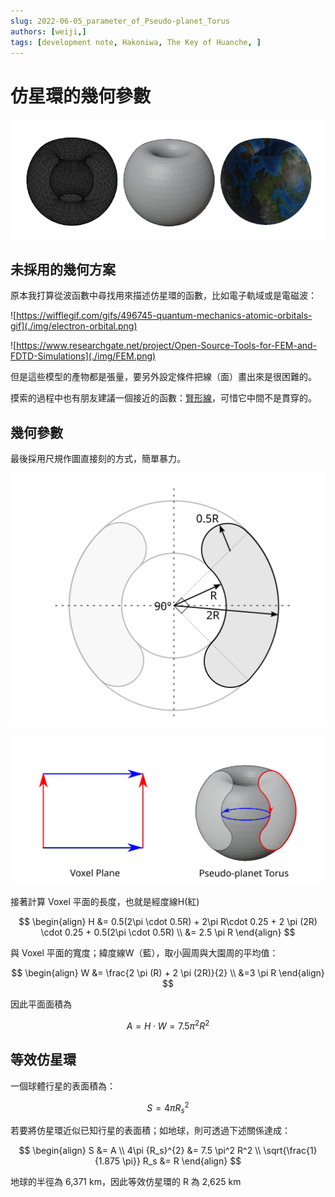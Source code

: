```yaml
---
slug: 2022-06-05_parameter_of_Pseudo-planet_Torus
authors: [weiji,]
tags: [development note, Hakoniwa, The Key of Huanche, ]
--- 
```


# 仿星環的幾何參數

<head>
  <meta property="og:image" content="https://i.imgur.com/AKPhcgT.png" />
</head>

![](./img/Pseudo-planet_Torus.png)

## 未採用的幾何方案

原本我打算從波函數中尋找用來描述仿星環的函數，比如電子軌域或是電磁波：

![https://wifflegif.com/gifs/496745-quantum-mechanics-atomic-orbitals-gif](./img/electron-orbital.png)

![https://www.researchgate.net/project/Open-Source-Tools-for-FEM-and-FDTD-Simulations](./img/FEM.png)

但是這些模型的產物都是張量，要另外設定條件把線（面）畫出來是很困難的。

摸索的過程中也有朋友建議一個接近的函數：[腎形線](https://en.wikipedia.org/wiki/Nephroid)，可惜它中間不是貫穿的。

## 幾何參數

最後採用尺規作圖直接刻的方式，簡單暴力。

![](./img/torus_parameter.svg)

![](./img/torus_edges.svg)

接著計算 Voxel 平面的長度，也就是經度線H(紅)

$$
\begin{align}
H 
&= 0.5(2\pi \cdot 0.5R) + 2\pi R\cdot 0.25 + 2 \pi (2R) \cdot 0.25 + 0.5(2\pi \cdot 0.5R) \\
&= 2.5 \pi R
\end{align}
$$

與 Voxel 平面的寬度；緯度線W（藍），取小圓周與大園周的平均值：

$$
\begin{align}
W 
&= \frac{2 \pi (R) + 2 \pi (2R)}{2} \\
&=3 \pi R
\end{align}
$$

因此平面面積為

$$
A = H \cdot W = 7.5 \pi^2 R^2
$$

## 等效仿星環

一個球體行星的表面積為：

$$
S = 4\pi {R_s}^{2}
$$

若要將仿星環近似已知行星的表面積；如地球，則可透過下述關係達成：

$$
\begin{align}
S &= A \\
4\pi {R_s}^{2} &= 7.5 \pi^2 R^2 \\
\sqrt{\frac{1}{1.875 \pi}} R_s &= R
\end{align}
$$

地球的半徑為 6,371 km，因此等效仿星環的 R 為 2,625 km
